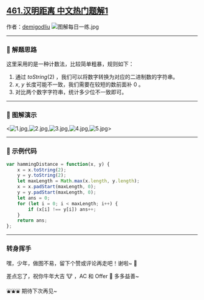 ## [461.汉明距离 中文热门题解1](https://leetcode.cn/problems/hamming-distance/solutions/100000/ji-shu-fa-yi-ming-ju-chi-by-demigodliu-06yg)

作者：[demigodliu](https://leetcode.cn/u/demigodliu)
![图解每日一练.jpg](https://pic.leetcode-cn.com/1615817903-fzmpwZ-%E5%9B%BE%E8%A7%A3%E6%AF%8F%E6%97%A5%E4%B8%80%E7%BB%83.jpg)

---

### 🧠 解题思路

这里采用的是一种计数法，比较简单粗暴，规则如下：

1. 通过 $toString(2)$ ，我们可以将数字转换为对应的二进制数的字符串。
2. $x$, $y$ 长度可能不一致，我们需要在较短的数前面补 $0$ 。
3. 对比两个数字字符串，统计多少位不一致即可。

---

### 🎨 图解演示

<![1.jpg](https://pic.leetcode-cn.com/1616515757-TyJZEv-1.jpg),![2.jpg](https://pic.leetcode-cn.com/1616515759-NZKoAY-2.jpg),![3.jpg](https://pic.leetcode-cn.com/1616515762-jBMorB-3.jpg),![4.jpg](https://pic.leetcode-cn.com/1616515765-QTGAaG-4.jpg),![5.jpg](https://pic.leetcode-cn.com/1616515767-UinREl-5.jpg)>

---

### 🍭 示例代码

```Javascript []
var hammingDistance = function(x, y) {
    x = x.toString(2);
    y = y.toString(2);
    let maxLength = Math.max(x.length, y.length);
    x = x.padStart(maxLength, 0);
    y = y.padStart(maxLength, 0);
    let ans = 0;
    for (let i = 0; i < maxLength; i++) {
        if (x[i] !== y[i]) ans++;
    }
    return ans;
};

```

---

### 转身挥手

嘿，少年，做图不易，留下个赞或评论再走吧！谢啦~ 💐

差点忘了，祝你牛年大吉 🐮 ，AC 和 Offer 📑 多多益善~

⛲⛲⛲ 期待下次再见~ 